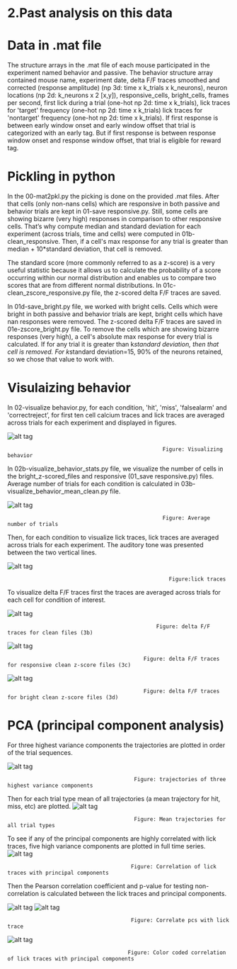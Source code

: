 # 2.Past analysis on this data
# Data in .mat file
The structure arrays in the .mat file of each mouse participated in the experiment named behavior and passive. The behavior structure array contained mouse name, experiment date, delta F/F traces smoothed and corrected (response amplitude) (np 3d: time x k_trials x k_neurons), neuron locations (np 2d: k_neurons x 2 [x,y]), responsive_cells,  bright_cells, frames per second, first lick during a trial (one-hot np 2d: time x k_trials), lick traces for 'target' frequency (one-hot np 2d: time x k_trials) lick traces for 'nontarget' frequency (one-hot np 2d: time x k_trials). If first response is between early window onset and early window offset that trial is categorized with an early tag. But if first response is between response window onset and response window offset, that trial is eligible for reward tag. 

# Pickling in python

In the 00-mat2pkl.py the picking is done on the provided .mat files. After that cells (only non-nans cells) which are responsive in both passive and behavior trials are kept in 01-save responsive.py. Still, some cells are showing bizarre (very high) responses in comparison to other responsive cells. That’s why compute median and standard deviation for each experiment (across trials, time and cells) were computed in 01b-clean_responsive. Then, if a cell's max response for any trial is greater than median + 10*standard deviation, that cell is removed.

The standard score (more commonly referred to as a z-score) is a very useful statistic because it allows us to calculate the probability of a score occurring within our normal distribution and enables us to compare two scores that are from different normal distributions. In 01c-clean_zscore_responsive.py file, the z-scored delta F/F traces are saved. 

In 01d-save_bright.py file, we worked with bright cells. Cells which were bright in both passive and behavior trials are kept, bright cells which have nan responses were removed. The z-scored delta F/F traces are saved in 01e-zscore_bright.py file. To remove the cells which are showing bizarre responses (very high), a cell's absolute max response for every trial is calculated. If for any trial it is greater than k*standard deviation, then that cell is removed. For k*standard deviation=15, 90% of the neurons retained, so we chose that value to work with. 

# Visulaizing behavior

In 02-visualize behavior.py, for each condition, 'hit', 'miss', 'falsealarm' and 'correctreject’, for first ten cell calcium traces and lick traces are averaged across trials for each experiment and displayed in figures. 


![alt tag](https://user-images.githubusercontent.com/57324666/89362031-cb292380-d69a-11ea-96e2-d8f28d5e6c89.jpg)

                                                     Figure: Visualizing behavior

In 02b-visualize_behavior_stats.py file, we visualize the number of cells in the bright_z-scored_files and responsive (01_save responsive.py) files. 
Average number of trials for each condition is calculated in 03b-visualize_behavior_mean_clean.py file. 

![alt tag](https://user-images.githubusercontent.com/57324666/89362373-cb75ee80-d69b-11ea-9f62-d9fbf6f521e4.png)

                                                     Figure: Average number of trials

Then, for each condition to visualize lick traces, lick traces are averaged across trials for each experiment. The auditory tone was presented between the two vertical lines. 

![alt tag](https://user-images.githubusercontent.com/57324666/89362486-06782200-d69c-11ea-9301-036973dd7ebd.jpg)

                                                       Figure:lick traces

To visualize delta F/F traces first the traces are averaged across trials for each cell for condition of interest. 

![alt tag](https://user-images.githubusercontent.com/57324666/89362734-9d44de80-d69c-11ea-9a45-b38a62076c6f.jpg)

                                                   Figure: delta F/F traces for clean files (3b)

![alt tag](https://user-images.githubusercontent.com/57324666/89362991-222ff800-d69d-11ea-8d66-6d2a68490666.jpg)

                                               Figure: delta F/F traces for responsive clean z-score files (3c)

![alt tag](https://user-images.githubusercontent.com/57324666/89363051-4ab7f200-d69d-11ea-9d1b-16c90ef2529a.jpg)
                                              
                                               Figure: delta F/F traces for bright clean z-score files (3d)
# PCA (principal component analysis)

For three highest variance components the trajectories are plotted in order of the trial sequences. 

![alt tag](https://user-images.githubusercontent.com/57324666/89363239-b39f6a00-d69d-11ea-8faf-58ae51afa210.jpg)
                                            
                                            Figure: trajectories of three highest variance components
                                           
Then for each trial type mean of all trajectories (a mean trajectory for hit, miss, etc) are plotted.
![alt tag](https://user-images.githubusercontent.com/57324666/89363606-9f0fa180-d69e-11ea-8bf0-debcec388c7d.jpg)
                                            
                                            Figure: Mean trajectories for all trial types
 
 To see if any of the principal components are highly correlated with lick traces, five high variance components are plotted in full time series.                                
![alt tag](https://user-images.githubusercontent.com/57324666/89363612-a171fb80-d69e-11ea-8f6f-d4e528ecbd39.jpg)

                                           Figure: Correlation of lick traces with principal components
                                          
Then the Pearson correlation coefficient and p-value for testing non-correlation is calculated between the lick traces and principal components.    

![alt tag](https://user-images.githubusercontent.com/57324666/89363666-bd759d00-d69e-11ea-9127-0e84e70abe63.jpg)
![alt tag](https://user-images.githubusercontent.com/57324666/89363667-be0e3380-d69e-11ea-92fb-5caa252a994f.jpg)

                                           Figure: Correlate pcs with lick trace
                                           
![alt tag](https://user-images.githubusercontent.com/57324666/89363669-be0e3380-d69e-11ea-8e4b-40da10be1c2f.jpg)
                                          
                                          Figure: Color coded correlation of lick traces with principal components
